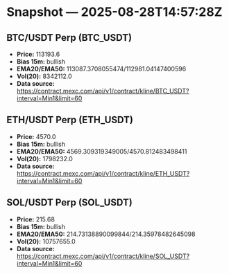 # Snapshot — 2025-08-28T14:57:28Z

## BTC/USDT Perp (BTC_USDT)
- **Price:** 113193.6
- **Bias 15m:** bullish
- **EMA20/EMA50:** 113087.3708055474/112981.04147400596
- **Vol(20):** 8342112.0
- **Data source:** https://contract.mexc.com/api/v1/contract/kline/BTC_USDT?interval=Min1&limit=60

## ETH/USDT Perp (ETH_USDT)
- **Price:** 4570.0
- **Bias 15m:** bullish
- **EMA20/EMA50:** 4569.309319349005/4570.812483498411
- **Vol(20):** 1798232.0
- **Data source:** https://contract.mexc.com/api/v1/contract/kline/ETH_USDT?interval=Min1&limit=60

## SOL/USDT Perp (SOL_USDT)
- **Price:** 215.68
- **Bias 15m:** bullish
- **EMA20/EMA50:** 214.73138890099844/214.35978482645098
- **Vol(20):** 10757655.0
- **Data source:** https://contract.mexc.com/api/v1/contract/kline/SOL_USDT?interval=Min1&limit=60
